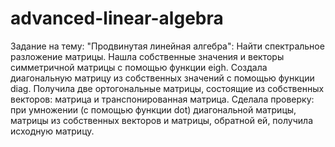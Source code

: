 # advanced-linear-algebra
Задание на тему: "Продвинутая линейная алгебра":
Найти спектральное разложение матрицы. Нашла собственные значения и векторы симметричной матрицы с помощью функции eigh. Создала диагональную матрицу из собственных значений с помощью функции diag. Получила две ортогональные матрицы, состоящие из собственных векторов: матрица и транспонированная матрица. Сделала проверку: при умножении (с помощью функции dot) диагональной матрицы, матрицы из собственных векторов и матрицы, обратной ей, получила исходную матрицу. 
